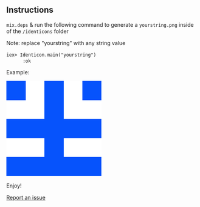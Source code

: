 ## Instructions

`mix.deps` & run the following command to generate a `yourstring.png` inside of the `/identicons` folder

Note: replace "yourstring" with any string value

```
iex> Identicon.main("yourstring")    
      :ok
```
Example:

![Alt text](https://github.com/freqn/identiconium/blob/master/identicons/yourstring.png?raw=true)

Enjoy!

[Report an issue](https://github.com/freqn/identiconium/issues)
